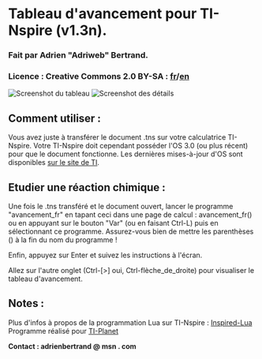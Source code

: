 # Tableau d'avancement pour TI-Nspire (v1.3n).

### Fait par Adrien "Adriweb" Bertrand. 


### Licence : Creative Commons 2.0 BY-SA : [fr](http://creativecommons.org/licenses/by-sa/2.0/fr/legalcode)/[en](http://creativecommons.org/licenses/by-sa/2.0/legalcode)


![Screenshot du tableau](http://tiplanet.org/modules/archives/captures/1320062663avancementnspire.jpg)
![Screenshot des détails](http://i.imgur.com/kSYAb.jpg)

## Comment utiliser :
Vous avez juste à transférer le document .tns sur votre calculatrice TI-Nspire.
Votre TI-Nspire doit cependant posséder l'OS 3.0 (ou plus récent) pour que le document fonctionne. 
Les dernières mises-à-jour d'OS sont disponibles [sur le site de TI](http://education.ti.com).

## Etudier une réaction chimique :
Une fois le .tns transféré et le document ouvert, lancer le programme "avancement_fr" en tapant ceci dans une page de calcul : 
     avancement_fr()
ou en appuyant sur le bouton "Var" (ou en faisant Ctrl-L) puis en sélectionnant ce programme.
Assurez-vous bien de mettre les parenthèses () à la fin du nom du programme !

Enfin, appuyez sur Enter et suivez les instructions à l'écran.

Allez sur l'autre onglet (Ctrl-[>]   oui, Ctrl-flèche_de_droite) pour visualiser le tableau d'avancement.

## Notes :
Plus d'infos à propos de la programmation Lua sur TI-Nspire : [Inspired-Lua](http://www.inspired-lua.org)
Programme réalisé pour [TI-Planet](http://tiplanet.org)

__Contact : adrienbertrand @ msn . com__
